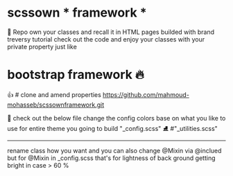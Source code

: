﻿# scssown * framework *
🔗 Repo own your classes and recall it in HTML pages 
builded with brand treversy tutorial check out the code and enjoy your classes with your private property just like 
# bootstrap framework 🔥

👍 # clone and amend properties 
https://github.com/mahmoud-mohasseb/scssownframework.git


🍨 check out the below file change the config colors base on what you like to use for entire theme you going to build
"_config.scss"
⛸ #"_utilities.scss" 
<hr>
rename class how you want and you can also change @Mixin via @inclued but for @Mixin in _config.scss that's for lightness of back ground getting bright in case > 60 %


